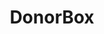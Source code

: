 ---
facebook: https://facebook.com/donorbox
git: https://github.com/donorbox/donorbox-api
linkedin: https://linkedin.com/company/donorbox
logohandle: donorbox
sort: donorbox
title: DonorBox
twitter: https://x.com/donorbox
website: https://donorbox.org/
youtube: https://youtube.com/c/Donorbox
---